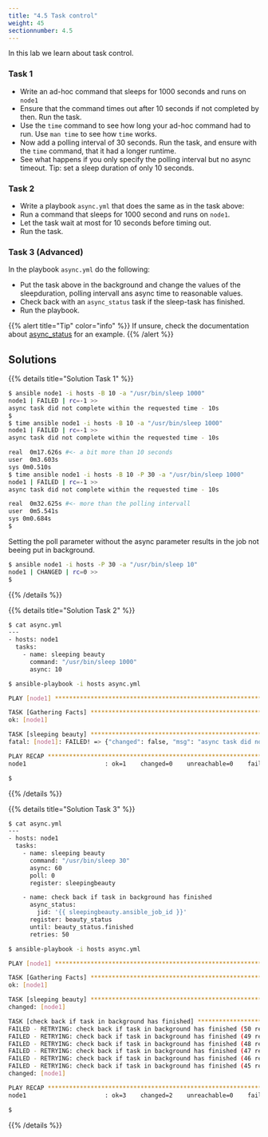 ```yaml
---
title: "4.5 Task control"
weight: 45
sectionnumber: 4.5
---
```


In this lab we learn about task control.

### Task 1

* Write an ad-hoc command that sleeps for 1000 seconds and runs on `node1`
* Ensure that the command times out after 10 seconds if not completed by then. Run the task.
* Use the `time` command to see how long your ad-hoc command had to run. Use `man time` to see how `time` works.
* Now add a polling interval of 30 seconds. Run the task, and ensure with the `time` command, that it had a longer runtime.
* See what happens if you only specify the polling interval but no async timeout. Tip: set a sleep duration of only 10 seconds.

### Task 2

* Write a playbook `async.yml` that does the same as in the task above:
* Run a command that sleeps for 1000 second and runs on `node1`.
* Let the task wait at most for 10 seconds before timing out.
* Run the task.

### Task 3 (Advanced)

In the playbook `async.yml` do the following:

* Put the task above in the background and change the values of the sleepduration, polling intervall ans async time to reasonable values.
* Check back with an `async_status` task if the sleep-task has finished.
* Run the playbook.

{{% alert title="Tip" color="info" %}}
If unsure, check the documentation about [async_status](https://docs.ansible.com/ansible/latest/collections/ansible/builtin/async_status_module.html) for an example.
{{% /alert %}}

## Solutions

{{% details title="Solution Task 1" %}}
```bash
$ ansible node1 -i hosts -B 10 -a "/usr/bin/sleep 1000"
node1 | FAILED | rc=-1 >>
async task did not complete within the requested time - 10s
$
$ time ansible node1 -i hosts -B 10 -a "/usr/bin/sleep 1000"
node1 | FAILED | rc=-1 >>
async task did not complete within the requested time - 10s

real  0m17.626s #<- a bit more than 10 seconds
user  0m3.603s
sys 0m0.510s
$ time ansible node1 -i hosts -B 10 -P 30 -a "/usr/bin/sleep 1000"
node1 | FAILED | rc=-1 >>
async task did not complete within the requested time - 10s

real  0m32.625s #<- more than the polling intervall
user  0m5.541s
sys 0m0.684s
$
```
Setting the poll parameter without the async parameter results in the job not beeing put in background.
```bash
$ ansible node1 -i hosts -P 30 -a "/usr/bin/sleep 10"
node1 | CHANGED | rc=0 >>
$
```
{{% /details %}}

{{% details title="Solution Task 2" %}}
```bash
$ cat async.yml
---
- hosts: node1
  tasks:
    - name: sleeping beauty
      command: "/usr/bin/sleep 1000"
      async: 10

$ ansible-playbook -i hosts async.yml

PLAY [node1] **************************************************************************************************************************************************************************************************

TASK [Gathering Facts] ****************************************************************************************************************************************************************************************
ok: [node1]

TASK [sleeping beauty] ****************************************************************************************************************************************************************************************
fatal: [node1]: FAILED! => {"changed": false, "msg": "async task did not complete within the requested time - 10s"}

PLAY RECAP ****************************************************************************************************************************************************************************************************
node1                      : ok=1    changed=0    unreachable=0    failed=1    skipped=0    rescued=0    ignored=0

$
```

{{% /details %}}

{{% details title="Solution Task 3" %}}
```bash
$ cat async.yml
---
- hosts: node1
  tasks:
    - name: sleeping beauty
      command: "/usr/bin/sleep 30"
      async: 60
      poll: 0
      register: sleepingbeauty

    - name: check back if task in background has finished
      async_status:
        jid: '{{ sleepingbeauty.ansible_job_id }}'
      register: beauty_status
      until: beauty_status.finished
      retries: 50

$ ansible-playbook -i hosts async.yml

PLAY [node1] **************************************************************************************************************************************************************************************************

TASK [Gathering Facts] ****************************************************************************************************************************************************************************************
ok: [node1]

TASK [sleeping beauty] ****************************************************************************************************************************************************************************************
changed: [node1]

TASK [check back if task in background has finished] **********************************************************************************************************************************************************
FAILED - RETRYING: check back if task in background has finished (50 retries left).
FAILED - RETRYING: check back if task in background has finished (49 retries left).
FAILED - RETRYING: check back if task in background has finished (48 retries left).
FAILED - RETRYING: check back if task in background has finished (47 retries left).
FAILED - RETRYING: check back if task in background has finished (46 retries left).
FAILED - RETRYING: check back if task in background has finished (45 retries left).
changed: [node1]

PLAY RECAP ****************************************************************************************************************************************************************************************************
node1                      : ok=3    changed=2    unreachable=0    failed=0    skipped=0    rescued=0    ignored=0

$
```
{{% /details %}}
